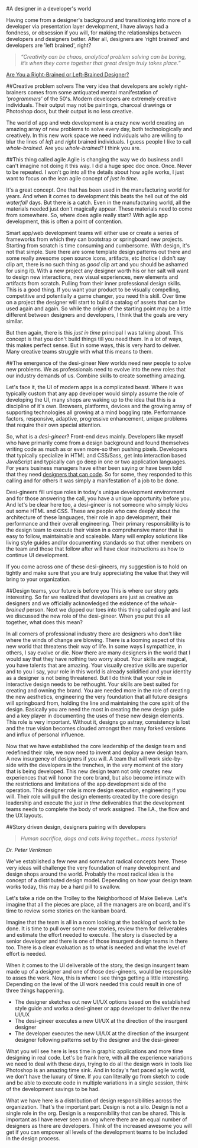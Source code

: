 #A designer in a developer's world

Having come from a designer's background and transitioning into more of a developer via presentation layer development, I have always had a fondness, or obsession if you will, for making the relationships between developers and designers better. After all, designers are 'right brained' and developers are 'left brained', right? 

> *“Creativity can be chaos, analytical problem solving can be boring, it’s when they come together that great design truly takes place.”*

[Are You a Right-Brained or Left-Brained Designer?](http://goo.gl/LodHH)

##Creative problem solvers
The very idea that developers are solely right-brainers comes from some antiquated mental manifestation of *'programmers'* of the 50's. Modern developers are extremely creative individuals. Their output may not be paintings, charcoal drawings or Photoshop docs, but their output is no less creative. 

The world of app and web development is a crazy new world creating an amazing array of new problems to solve every day, both technologically and creatively. In this new work space we need individuals who are willing to blur the lines of *left* and *right* brained individuals. I guess people I like to call *whole-brained*. Are you *whole-brained*? I think you are. 

##This thing called agile
Agile is changing the way we do business and I can't imagine not doing it this way. I did a huge spec doc once. Once. Never to be repeated. I won't go into all the details about how agile works, I just want to focus on the lean agile concept of *just in time*.

It's a great concept. One that has been used in the manufacturing world for years. And when it comes to development this beats the hell out of the old *waterfall* days. But there is a catch. Even in the manufacturing world, all the materials needed just don't magically appear. These materials need to come from somewhere. So, where does agile really start? With agile app development, this is often a point of contention.  

Smart app/web development teams will either use or create a series of frameworks from which they can bootstrap or springboard new projects. Starting from scratch is time consuming and cumbersome. With design, it's not that simple. Sure there are some template design patterns out there and some really awesome open source icons, artifacts, etc (notice I didn't say clip art, there is no such thing as *good* clip art and you should be ashamed for using it). With a new project any designer worth his or her salt will want to design new interactions, new visual experiences, new elements and artifacts from scratch. Pulling from their inner professional design skills. This is a good thing. If you want your product to be visually compelling, competitive and potentially a game changer, you need this skill. Over time on a project the designer will start to build a catalog of assets that can be used again and again. So while the origin of the starting point may be a little different between designers and developers, I think that the goals are very similar. 

But then again, there is this *just in time* principal I was talking about. This concept is that you don't build things till you need them. In a lot of ways, this makes perfect sense. But in some ways, this is very hard to deliver. Many creative teams struggle with what this means to them. 

##The emergence of the desi-gineer
New worlds need new people to solve new problems. We as professionals need to evolve into the new roles that our industry demands of us. Combine skills to create something amazing. 

Let's face it, the UI of modern apps is a complicated beast. Where it was typically custom that any app developer would simply assume the role of developing the UI, many shops are waking up to the idea that this is a discipline of it's own. Browsers, platforms, devices and the growing array of supporting technologies all growing at a mind boggling rate. Performance factors, responsive, adaptive, progressive enhancement, unique problems that require their own special attention. 

So, what is a *desi-gineer*? Front-end devs mainly. Developers like myself who have primarily come from a design background and found themselves writing code as much as or even more-so then pushing pixels. Developers that typically specialize in HTML and CSS/Sass, get into interaction based JavaScript and typically can go deep in one or two application languages. For years business managers have either been saying or have been told that they need [designers that can code](http://goo.gl/50arY). So for some, they responded to this calling and for others it was simply a manifestation of a job to be done. 

Desi-gineers fill unique roles in today's unique development environment and for those answering the call, you have a unique opportunity before you. And let's be clear here too, a desi-gineer is not someone who simply kicks out some HTML and CSS. These are people who care deeply about the architecture of these languages, their role in app development, their performance and their overall engineering. Their primary responsibility is to the design team to execute their vision in a comprehensive manor that is easy to follow, maintainable and scaleable. Many will employ solutions like living style guides and/or documenting standards so that other members on the team and those that follow after will have clear instructions as how to continue UI development. 

If you come across one of these desi-gineers, my suggestion is to hold on tightly and make sure that you are truly appreciating the value that they will bring to your organization. 

##Design teams, your future is before you
This is where our story gets interesting. So far we realized that developers are just as creative as designers and we officially acknowledged the existence of the *whole-brained* person. Next we dipped our toes into this thing called *agile* and last we discussed the new role of the desi-gineer. When you put this all together, what does this mean?

In all corners of professional industry there are designers who don't like where the winds of change are blowing. There is a looming aspect of this new world that threatens their way of life. In some ways I sympathize, in others, I say evolve or die. Now there are many designers in the world that I would say that they have nothing two worry about. Your skills are magical, you have talents that are amazing. Your visually creative skills are superior and to you I say, your role in this world is already solidified and your identity as a designer is not being threatened. But I do think that your role in interactive design needs to be rethought. Your skills are best suited for creating and owning the brand. You are needed more in the role of creating the new aesthetics, engineering the very foundation that all future designs will springboard from, holding the line and maintaining the core spirit of the design. Basically you are need the most in creating the new design guide and a key player in documenting the uses of these new design elements. This role is very important. Without it, designs go astray, consistency is lost and the true vision becomes clouded amongst then many forked versions and influx of personal influence.

Now that we have established the core leadership of the design team and redefined their role, we now need to invent and deploy a new design team. A new insurgency of designers if you will. A team that will work side-by-side with the developers in the trenches, in the very moment of the story that is being developed. This new design team not only creates new experiences that will honor the core brand, but also become intimate with the restrictions and limitations of the app development side of the operation. This designer role is more design execution, engineering if you will. Their role will pull the design elements created by the core design leadership and execute the *just in time* deliverables that the development teams needs to complete the body of work assigned. The I.A., the flow and the UX layouts. 

##Story driven design, designers pairing with developers
> *Human sacrifice, dogs and cats living together... mass hysteria!*

*Dr. Peter Venkman*

We've established a few new and somewhat radical concepts here. These very ideas will challenge the very foundation of many development and design shops around the world. Probably the most radical idea is the concept of a distributed design model. Depending on how your design team works today, this may be a hard pill to swallow. 

Let's take a ride on the Trolley to the Neighborhood of Make Believe. Let's imagine that all the pieces are place, all the managers are on board, and it's time to review some stories on the kanban board. 

Imagine that the team is all in a room looking at the backlog of work to be done. It is time to pull over some new stories, review them for deliverables and estimate the effort needed to execute. The story is dissected by a senior developer and there is one of those insurgent design teams in there too. There is a clear evaluation as to what is needed and what the level of effort is needed. 

When it comes to the UI deliverable of the story, the design insurgent team made up of a designer and one of those desi-gineers, would be responsible to asses the work. Now, this is where I see things getting a little interesting. Depending on the level of the UI work needed this could result in one of three things happening. 

* The designer sketches out new UI/UX options based on the established style guide and works a desi-gineer or app developer to deliver the new UI/UX
* The desi-gineer executes a new UI/UX at the direction of the insurgent designer
* The developer executes the new UI/UX at the direction of the insurgent designer following patterns set by the designer and the desi-gineer

What you will see here is less time in graphic applications and more time designing in real code. Let's be frank here, with all the experience variations we need to deal with these days, trying to do all the design work in tools like Photoshop is an amazing time sink. And in today's fast paced agile world, we don't have the luxury of time. If you can literally go from sketch to code and be able to execute code in multiple variations in a single session, think of the development savings to be had. 

What we have here is a distribution of design responsibilities across the organization. That's the important part. Design is not a silo. Design is not a single role in the org. Design is a responsibility that can be shared. This is important as I have never seen an org where there are an equal number of designers as there are developers. Think of the increased awesome you will get if you can empower all levels of the development teams to be included in the design process. 





















 